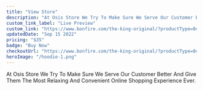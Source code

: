 ```yaml
---
title: "View Store"
description: "At Osis Store We Try To Make Sure We Serve Our Customer Better And Give Them The Most Relaxing And Convenient Online Shopping Experience Ever."
custom_link_label: "Live Preview"
custom_link: "https://www.bonfire.com/the-king-original/?productType=0d740304-caed-4523-9662-ec5f86c44f6e"
updatedDate: "Sep 15 2022"
pricing: "$35"
badge: "Buy Now"
checkoutUrl: "https://www.bonfire.com/the-king-original/?productType=0d740304-caed-4523-9662-ec5f86c44f6e"
heroImage: "/hoodie-1.png"
---
```


At Osis Store We Try To Make Sure We Serve Our Customer Better And Give Them The Most Relaxing And Convenient Online Shopping Experience Ever.